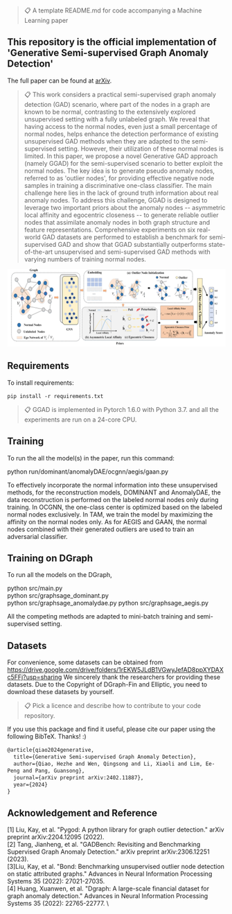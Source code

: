 >📋  A template README.md for code accompanying a Machine Learning paper

This repository is the official implementation of 'Generative Semi-supervised Graph Anomaly Detection'
-
The full paper can be found at [arXiv](https://arxiv.org/abs/2402.11887).

[//]: # ( Optional: include a graphic explaining your approach/main result, bibtex entry, link to demos, blog posts and tutorials)
>📋  This work considers a practical semi-supervised graph anomaly detection (GAD) scenario, where part of the nodes in a graph are known to be normal, contrasting to the extensively explored unsupervised setting with a fully unlabeled graph. We reveal that having access to the normal nodes, even just a small percentage of normal nodes, helps enhance the detection performance of existing unsupervised GAD methods when they are adapted to the semi-supervised setting. However, their utilization of these normal nodes is limited. In this paper, we propose a novel Generative GAD approach (namely GGAD) for the semi-supervised scenario to better exploit the normal nodes. The key idea is to generate pseudo anomaly nodes, referred to as 'outlier nodes', for providing effective negative node samples in training a discriminative one-class classifier. The main challenge here lies in the lack of ground truth information about real anomaly nodes. To address this challenge, GGAD is designed to leverage two important priors about the anomaly nodes -- asymmetric local affinity and egocentric closeness -- to generate reliable outlier nodes that assimilate anomaly nodes in both graph structure and feature representations. Comprehensive experiments on six real-world GAD datasets are performed to establish a benchmark for semi-supervised GAD and show that GGAD substantially outperforms state-of-the-art unsupervised and semi-supervised GAD methods with varying numbers of training normal nodes.

![Framework of GGAD](framework.jpg)
## Requirements

To install requirements:

```setup
pip install -r requirements.txt
```

[//]: # (Describe how to set up the environment, e.g. pip/conda/docker commands, download datasets, etc...)
>📋
GGAD is implemented in Pytorch 1.6.0 with Python 3.7. and all the experiments are run on a 24-core CPU.


## Training 

To run the all the model(s) in the paper, run this command:

python run/dominant/anomalyDAE/ocgnn/aegis/gaan.py


 To effectively incorporate the normal information into these unsupervised methods, for the reconstruction models, DOMINANT and AnomalyDAE, the data reconstruction is performed on the labeled normal nodes only during training. In OCGNN, the one-class center is optimized based on the labeled normal nodes exclusively. In TAM, we train the model by maximizing the affinity on the normal nodes only. As for AEGIS and GAAN, the normal nodes combined with their generated outliers are used to train an adversarial classifier.


## Training on DGraph 

To run all the models on the DGraph, 

python src/main.py  
python src/graphsage_dominant.py  
python src/graphsage_anomalydae.py
python src/graphsage_aegis.py

All the competing methods are adapted to mini-batch training and semi-supervised setting.

## Datasets
For convenience, some datasets can be obtained from https://drive.google.com/drive/folders/1rEKW5JLdB1VGwyJefAD8ppXYDAXc5FFj?usp=sharing
We sincerely thank the researchers for providing these datasets.
Due to the Copyright of DGraph-Fin and Elliptic, you need to download these datasets by yourself.

>📋  Pick a licence and describe how to contribute to your code repository. 

If you use this package and find it useful, please cite our paper using the following BibTeX. Thanks! :)

```
@article{qiao2024generative,
  title={Generative Semi-supervised Graph Anomaly Detection},
  author={Qiao, Hezhe and Wen, Qingsong and Li, Xiaoli and Lim, Ee-Peng and Pang, Guansong},
  journal={arXiv preprint arXiv:2402.11887},
  year={2024}
}
```

## Acknowledgement and Reference
[1] Liu, Kay, et al. "Pygod: A python library for graph outlier detection." arXiv preprint arXiv:2204.12095 (2022).  \
[2] Tang, Jianheng, et al. "GADBench: Revisiting and Benchmarking Supervised Graph Anomaly Detection." arXiv preprint arXiv:2306.12251 (2023). \
[3]Liu, Kay, et al. "Bond: Benchmarking unsupervised outlier node detection on static attributed graphs." Advances in Neural Information Processing Systems 35 (2022): 27021-27035. \
[4] Huang, Xuanwen, et al. "Dgraph: A large-scale financial dataset for graph anomaly detection." Advances in Neural Information Processing Systems 35 (2022): 22765-22777. \
